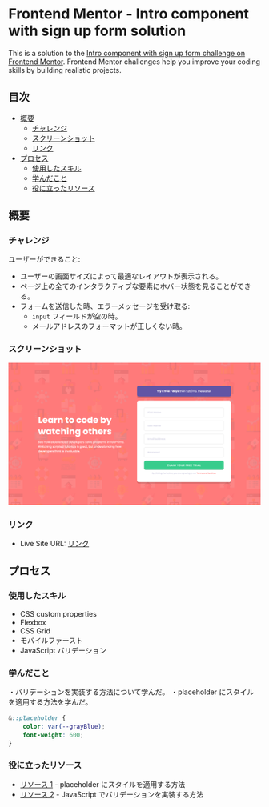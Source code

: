 # Frontend Mentor - Intro component with sign up form solution

This is a solution to the [Intro component with sign up form challenge on Frontend Mentor](https://www.frontendmentor.io/challenges/intro-component-with-signup-form-5cf91bd49edda32581d28fd1). Frontend Mentor challenges help you improve your coding skills by building realistic projects.

## 目次

-   [概要](#概要)
    -   [チャレンジ](#チャレンジ)
    -   [スクリーンショット](#スクリーンショット)
    -   [リンク](#リンク)
-   [プロセス](#プロセス)
    -   [使用したスキル](#使用したスキル)
    -   [学んだこと](#学んだこと)
    -   [役に立ったリソース](#役に立ったリソース)

## 概要

### チャレンジ

ユーザーができること:

-   ユーザーの画面サイズによって最適なレイアウトが表示される。
-   ページ上の全てのインタラクティブな要素にホバー状態を見ることができる。
-   フォームを送信した時、エラーメッセージを受け取る:
    -   `input` フィールドが空の時。
    -   メールアドレスのフォーマットが正しくない時。

### スクリーンショット

![](./screenshot.jpg)

### リンク

-   Live Site URL: [リンク](https://kaji1127.github.io/Signup-Form/)

## プロセス

### 使用したスキル

-   CSS custom properties
-   Flexbox
-   CSS Grid
-   モバイルファースト
-   JavaScript バリデーション

### 学んだこと

・バリデーションを実装する方法について学んだ。
・placeholder にスタイルを適用する方法を学んだ。

```css
&::placeholder {
	color: var(--grayBlue);
	font-weight: 600;
}
```

### 役に立ったリソース

-   [リソース 1](https://developer.mozilla.org/ja/docs/Web/CSS/::placeholder) - placeholder にスタイルを適用する方法
-   [リソース 2](https://qiita.com/zaburo/items/a8fdcb0e1237f6ef97ff) - JavaScript でバリデーションを実装する方法
